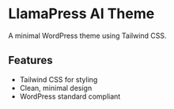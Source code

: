 # LlamaPress AI Theme
A minimal WordPress theme using Tailwind CSS.

## Features
- Tailwind CSS for styling
- Clean, minimal design
- WordPress standard compliant
